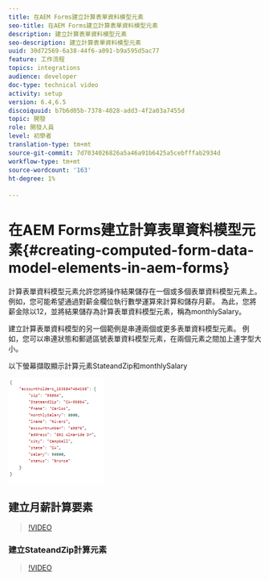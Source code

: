 ```yaml
---
title: 在AEM Forms建立計算表單資料模型元素
seo-title: 在AEM Forms建立計算表單資料模型元素
description: 建立計算表單資料模型元素
seo-description: 建立計算表單資料模型元素
uuid: 30d72569-6a38-44f6-a091-b9a595d5ac77
feature: 工作流程
topics: integrations
audience: developer
doc-type: technical video
activity: setup
version: 6.4,6.5
discoiquuid: b7b6d05b-7378-4028-add3-4f2a03a7455d
topic: 開發
role: 開發人員
level: 初學者
translation-type: tm+mt
source-git-commit: 7d7034026826a5a46a91b6425a5cebfffab2934d
workflow-type: tm+mt
source-wordcount: '163'
ht-degree: 1%

---
```



# 在AEM Forms建立計算表單資料模型元素{#creating-computed-form-data-model-elements-in-aem-forms}

計算表單資料模型元素允許您將操作結果儲存在一個或多個表單資料模型元素上。 例如，您可能希望通過對薪金欄位執行數學運算來計算和儲存月薪。 為此，您將薪金除以12，並將結果儲存為計算表單資料模型元素，稱為monthlySalary。

建立計算表單資料模型的另一個範例是串連兩個或更多表單資料模型元素。 例如，您可以串連狀態和郵遞區號表單資料模型元素，在兩個元素之間加上連字型大小。

以下螢幕擷取顯示計算元素StateandZip和monthlySalary

![computedfdelement](assets/computedfdmelement.gif)

## 建立月薪計算要素

>[!VIDEO](https://video.tv.adobe.com/v/23855?quality=9&learn=on)

### 建立StateandZip計算元素

>[!VIDEO](https://video.tv.adobe.com/v/23856/?quality=9&learn=on)

